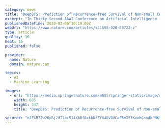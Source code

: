 ```yaml
---
category: news
title: "DeepBTS: Prediction of Recurrence-free Survival of Non-small Cell Lung Cancer Using a Time-binned Deep Neural Network"
excerpt: "In Thirty-Second AAAI Conference on Artificial Intelligence (2018). 7. Fotso, S. Deep Neural Networks for Survival Analysis Based on a Multi-Task Framework. arXiv preprint arXiv:1801.05512 (2018). 8. Shwartz-Ziv, R. & Tishby, N. Opening the black box of deep neural networks via information. arXiv preprint arXiv:1703.00810 (2017)."
publishedDateTime: 2020-02-06T10:19:00Z
webUrl: "https://www.nature.com/articles/s41598-020-58722-z"
type: article
quality: 16
heat: 16
published: false

provider:
  name: Nature
  domain: nature.com

topics:
  - AI
  - Machine Learning

images:
  - url: "https://media.springernature.com/m685/springer-static/image/art%3A10.1038%2Fs41598-020-58722-z/MediaObjects/41598_2020_58722_Fig1_HTML.png"
    width: 685
    height: 347
    title: "DeepBTS: Prediction of Recurrence-free Survival of Non-small Cell Lung Cancer Using a Time-binned Deep Neural Network"

secured: "nJF4R7Jw2OpBj2UIlai5J4XkRf8xtkNZFYV4DVOUCaF5mXZfKvuhGnndkPNKtowqs5Gp8mNizSYfozoo3CZKsHycDIlICw4JrvR9NZ3HK2sSKNbY9v74Wnx+kXV8ToihU2gQ7C6Be/llsmWRLVoOemDX6AB2rxvHtHLNizvxLvFcsD6PrU/0t6FmoMIpmZR6L897BAGzNqRkzHCWQUhMKZ4IRmTCSz5zh09QT2+Z0M3IiCXcJ4y/GqzeSSJwrDpIEFSyS6agFNPri2sfQ1dj1Fwar9jjtL0lCSqh+pyB6cB/Gt7M4JknMmzShfUGLInF;1oqNAGYqbX/uLVRyrm6j7g=="
---
```



